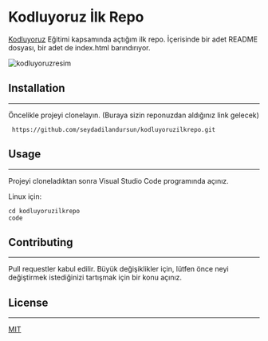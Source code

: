 # Kodluyoruz İlk Repo  
[Kodluyoruz](https://www.kodluyoruz.org/) Eğitimi kapsamında açtığım ilk repo. İçerisinde bir adet README dosyası, bir adet de index.html barındırıyor.

![kodluyoruzresim]("C:\Users\dursu\kodluyoruzilkrepo\kodluyoruzresim.png")

## Installation
---   
 Öncelikle projeyi clonelayın. (Buraya sizin reponuzdan aldığınız link gelecek)
 ```
  https://github.com/seydadilandursun/kodluyoruzilkrepo.git 
 ```

## Usage
---
Projeyi cloneladıktan sonra Visual Studio Code programında açınız.

Linux için:
```
cd kodluyoruzilkrepo
code 
```
## Contributing
---
Pull requestler kabul edilir. Büyük değişiklikler için, lütfen önce neyi değiştirmek istediğinizi tartışmak için bir konu açınız.
## License 
---
[MIT](https://choosealicense.com/licenses/mit/)

